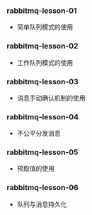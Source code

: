 ### rabbitmq-lesson-01

- 简单队列模式的使用

### rabbitmq-lesson-02

- 工作队列模式的使用

### rabbitmq-lesson-03

- 消息手动确认机制的使用

### rabbitmq-lesson-04

- 不公平分发消息

### rabbitmq-lesson-05

- 预取值的使用

### rabbitmq-lesson-06

- 队列与消息持久化

